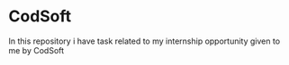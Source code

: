 # CodSoft
In this repository i have task related to my internship opportunity given to me by CodSoft
